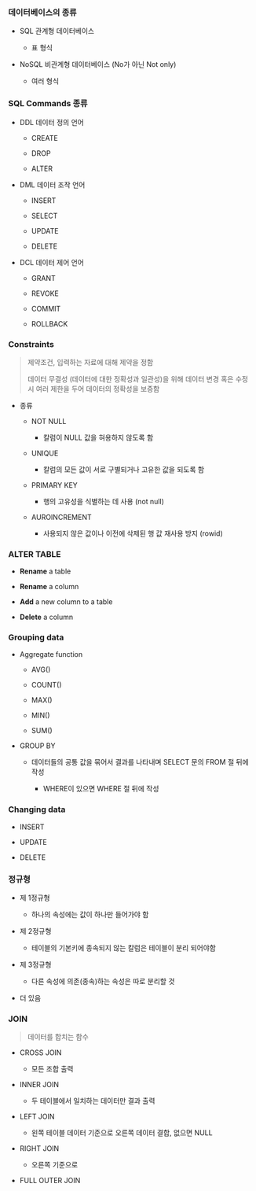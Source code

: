 ### 데이터베이스의 종류

- SQL 관계형 데이터베이스
  
  - 표 형식

- NoSQL 비관계형 데이터베이스 (No가 아닌 Not only)
  
  - 여러 형식

### SQL Commands 종류

- DDL 데이터 정의 언어
  
  - CREATE
  
  - DROP
  
  - ALTER

- DML 데이터 조작 언어
  
  - INSERT
  
  - SELECT
  
  - UPDATE
  
  - DELETE

- DCL 데이터 제어 언어
  
  - GRANT
  
  - REVOKE
  
  - COMMIT
  
  - ROLLBACK

### Constraints

> 제약조건, 입력하는 자료에 대해 제약을 정함
> 
> 데이터 무결성 (데이터에 대한 정확성과 일관성)을 위해 데이터 변경 혹은 수정 시 여러 제한을 두어 데이터의 정확성을 보증함

- 종류
  
  - NOT NULL
    
    - 칼럼이 NULL 값을 혀용하지 않도록 함
  
  - UNIQUE
    
    - 칼럼의 모든 값이 서로 구별되거나 고유한 값을 되도록 함
  
  - PRIMARY KEY
    
    - 행의 고유성을 식별하는 데 사용 (not null)
  
  - AUROINCREMENT
    
    - 사용되지 않은 값이나 이전에 삭제된 행 값 재사용 방지 (rowid)

### ALTER TABLE

- **Rename** a table

- **Rename** a column

- **Add** a new column to a table

- **Delete** a column

### Grouping data

- Aggregate function
  
  - AVG()
  
  - COUNT()
  
  - MAX()
  
  - MIN()
  
  - SUM()

- GROUP BY
  
  - 데이터들의 공통 값을 묶어서 결과를 나타내며 SELECT 문의 FROM 절 뒤에 작성
    
    - WHERE이 있으면 WHERE 절 뒤에 작성

### Changing data

- INSERT

- UPDATE

- DELETE

### 정규형

- 제 1정규형
  
  - 하나의 속성에는 값이 하나만 들어가야 함

- 제 2정규형
  
  - 테이블의 기본키에 종속되지 않는 칼럼은 테이블이 분리 되어야함

- 제 3정규형
  
  - 다른 속성에 의존(종속)하는 속성은 따로 분리할 것

- 더 있음

### JOIN

> 데이터를 합치는 함수

- CROSS JOIN
  
  - 모든 조합 출력

- INNER JOIN
  
  - 두 테이블에서 일치하는 데이터만 결과 출력

- LEFT JOIN
  
  - 왼쪽 테이블 데이터 기준으로 오른쪽 데이터 결합, 없으면 NULL

- RIGHT JOIN
  
  - 오른쪽 기준으로

- FULL OUTER JOIN
